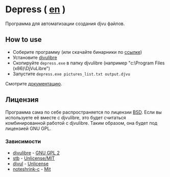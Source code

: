 # Depress ( [en](README.md) )

Программа для автоматизации создания djvu файлов.

## How to use

* Соберите программу (или скачайте бинарники по [ссылке](https://github.com/plzombie/depress/releases))
* Установите [djvulibre](https://sourceforge.net/projects/djvu/files/)
* Скопируйте `depress.exe` в папку djvulibre (например "c:\Program Files (x86)\DjVuLibre\")
* Запустите `depress.exe pictures_list.txt output.djvu`

Смотрите [документацию](doc/DEPRESS.ru.md).

## Лицензия

Программа сама по себе распространяется по лицензии [BSD](https://github.com/plzombie/depress/blob/master/LICENSE). Если вы используете её вместе с djvulibre, это будет считаться комбинированной работой с djvulibre. Таким образом, она будет под лицензией GNU GPL.

### Зависимости

* [djvulibre](https://djvu.sourceforge.net/) - [GNU GPL 2](https://opensource.org/licenses/GPL-2.0)
* [stb](https://github.com/nothings/stb) - [Unlicense/MIT](https://github.com/nothings/stb/blob/master/LICENSE)
* [djvul](https://github.com/ImageProcessing-ElectronicPublications/stb-image-djvul) - [Unlicense](https://github.com/ImageProcessing-ElectronicPublications/stb-image-djvul/blob/main/LICENSE)
* [noteshrink-c](https://github.com/ImageProcessing-ElectronicPublications/noteshrink-c) - [Mit](https://github.com/ImageProcessing-ElectronicPublications/noteshrink-c/blob/master/LICENSE.txt)
